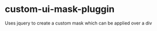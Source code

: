 custom-ui-mask-pluggin
======================

Uses jquery to create a custom mask which can be applied over a div
